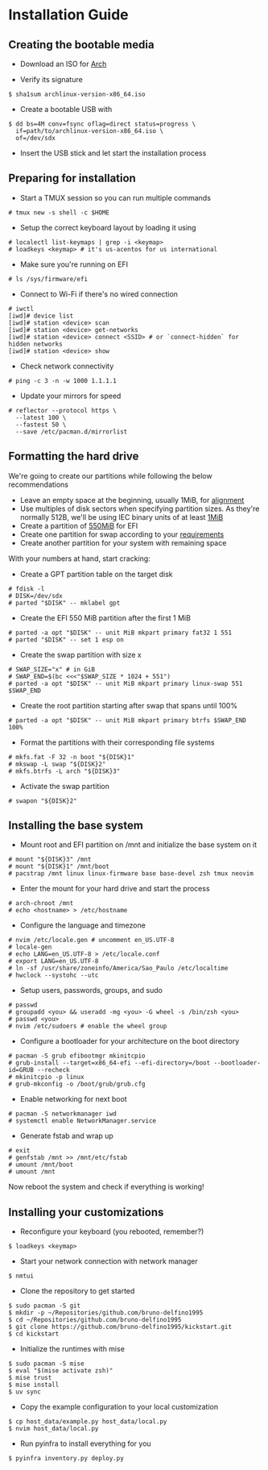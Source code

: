 # Installation Guide

## Creating the bootable media

- Download an ISO for [Arch](https://archlinux.org/download/)

- Verify its signature

```
$ sha1sum archlinux-version-x86_64.iso
```

- Create a bootable USB with<br />
```
$ dd bs=4M conv=fsync oflag=direct status=progress \
  if=path/to/archlinux-version-x86_64.iso \
  of=/dev/sdx 
```

- Insert the USB stick and let start the installation process

## Preparing for installation

- Start a TMUX session so you can run multiple commands

```
# tmux new -s shell -c $HOME
```

- Setup the correct keyboard layout by loading it using

```
# localectl list-keymaps | grep -i <keymap>
# loadkeys <keymap> # it's us-acentos for us international
```

- Make sure you're running on EFI

```
# ls /sys/firmware/efi
```

- Connect to Wi-Fi if there's no wired connection

```
# iwctl
[iwd]# device list
[iwd]# station <device> scan
[iwd]# station <device> get-networks
[iwd]# station <device> connect <SSID> # or `connect-hidden` for hidden networks
[iwd]# station <device> show
```

- Check network connectivity

```
# ping -c 3 -n -w 1000 1.1.1.1
```

- Update your mirrors for speed

```
# reflector --protocol https \
  --latest 100 \
  --fastest 50 \
  --save /etc/pacman.d/mirrorlist
```

## Formatting the hard drive

We're going to create our partitions while following the below recommendations

- Leave an empty space at the beginning, usually 1MiB, for [alignment](https://rainbow.chard.org/2013/01/30/how-to-align-partitions-for-best-performance-using-parted/)
- Use multiples of disk sectors when specifying partition sizes. As they're normally 512B, we'll be using IEC binary units of at least [1MiB](https://wiki.archlinux.org/title/Parted#Rounding)
- Create a partition of [550MiB](https://superuser.com/a/1310938) for EFI
- Create one partition for swap according to your [requirements](https://itsfoss.com/swap-size/)
- Create another partition for your system with remaining space

With your numbers at hand, start cracking:

- Create a GPT partition table on the target disk

```
# fdisk -l
# DISK=/dev/sdx
# parted "$DISK" -- mklabel gpt
```

- Create the EFI 550 MiB partition after the first 1 MiB

```
# parted -a opt "$DISK" -- unit MiB mkpart primary fat32 1 551
# parted "$DISK" -- set 1 esp on
```

- Create the swap partition with size x

```
# SWAP_SIZE="x" # in GiB
# SWAP_END=$(bc <<<"$SWAP_SIZE * 1024 + 551")
# parted -a opt "$DISK" -- unit MiB mkpart primary linux-swap 551 $SWAP_END
```

- Create the root partition starting after swap that spans until 100%

```
# parted -a opt "$DISK" -- unit MiB mkpart primary btrfs $SWAP_END 100%
```

- Format the partitions with their corresponding file systems


```
# mkfs.fat -F 32 -n boot "${DISK}1"
# mkswap -L swap "${DISK}2"
# mkfs.btrfs -L arch "${DISK}3"
```

- Activate the swap partition

```
# swapon "${DISK}2"
```

## Installing the base system

- Mount root and EFI partition on /mnt and initialize the base system on it

```
# mount "${DISK}3" /mnt
# mount "${DISK}1" /mnt/boot
# pacstrap /mnt linux linux-firmware base base-devel zsh tmux neovim
```

- Enter the mount for your hard drive and start the process

```
# arch-chroot /mnt
# echo <hostname> > /etc/hostname
```

- Configure the language and timezone

```
# nvim /etc/locale.gen # uncomment en_US.UTF-8
# locale-gen
# echo LANG=en_US.UTF-8 > /etc/locale.conf
# export LANG=en_US.UTF-8
# ln -sf /usr/share/zoneinfo/America/Sao_Paulo /etc/localtime
# hwclock --systohc --utc
```

- Setup users, passwords, groups, and sudo

```
# passwd
# groupadd <you> && useradd -mg <you> -G wheel -s /bin/zsh <you>
# passwd <you>
# nvim /etc/sudoers # enable the wheel group
```

- Configure a bootloader for your architecture on the boot directory

```
# pacman -S grub efibootmgr mkinitcpio
# grub-install --target=x86_64-efi --efi-directory=/boot --bootloader-id=GRUB --recheck
# mkinitcpio -p linux
# grub-mkconfig -o /boot/grub/grub.cfg
```

- Enable networking for next boot

```
# pacman -S networkmanager iwd
# systemctl enable NetworkManager.service
```

- Generate fstab and wrap up

```
# exit
# genfstab /mnt >> /mnt/etc/fstab
# umount /mnt/boot
# umount /mnt
```

Now reboot the system and check if everything is working!

## Installing your customizations

- Reconfigure your keyboard (you rebooted, remember?)

```
$ loadkeys <keymap>
```

- Start your network connection with network manager

```
$ nmtui
```

- Clone the repository to get started

```
$ sudo pacman -S git
$ mkdir -p ~/Repositories/github.com/bruno-delfino1995
$ cd ~/Repositories/github.com/bruno-delfino1995
$ git clone https://github.com/bruno-delfino1995/kickstart.git
$ cd kickstart
```

- Initialize the runtimes with mise

```
$ sudo pacman -S mise
$ eval "$(mise activate zsh)" 
$ mise trust
$ mise install
$ uv sync
```

- Copy the example configuration to your local customization

```
$ cp host_data/example.py host_data/local.py
$ nvim host_data/local.py
```

- Run pyinfra to install everything for you

```
$ pyinfra inventory.py deploy.py
```
